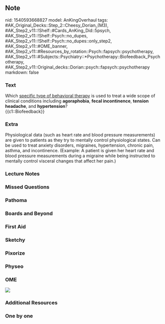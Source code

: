 ## Note
nid: 1540593668827
model: AnKingOverhaul
tags: #AK_Original_Decks::Step_2::Cheesy_Dorian_(M3), #AK_Step2_v11::!Shelf::#Cards_AnKing_Did::5psych, #AK_Step2_v11::!Shelf::Psych::no_dupes, #AK_Step2_v11::!Shelf::Psych::no_dupes::only_step2, #AK_Step2_v11::#OME_banner, #AK_Step2_v11::#Resources_by_rotation::Psych::fapsych::psychotherapy, #AK_Step2_v11::#Subjects::Psychiatry::*Psychotherapy::Biofeedback_Psychotherapy, #AK_Step2_v11::Original_decks::Dorian::psych::fapsych::psychotherapy
markdown: false

### Text
<div>
  Which <u>specific type of behavioral therapy</u> is used to treat
  a wide scope of clinical conditions including <b>agoraphobia</b>,
  <b>fecal incontinence</b>, <b>tension headache</b>, and
  <b>hypertension</b>?
</div>
<div>
  <span class="clozed c1">{{c1::Biofeedback}}</span>
</div>

### Extra
<div>
  <div>
    <div>
      <div>
        <div>
          Physiological data (such as heart rate and blood pressure
          measurements) are given to patients as they try to
          mentally control physiological states. Can be used to
          treat anxiety disorders, migraines, hypertension, chronic
          pain, asthma, and incontinence. (Example: A patient is
          given her heart rate and blood pressure measurements
          during a migraine while being instructed to mentally
          control visceral changes that affect her pain.)
        </div>
      </div>
    </div>
  </div>
</div>

### Lecture Notes


### Missed Questions


### Pathoma


### Boards and Beyond


### First Aid


### Sketchy


### Pixorize


### Physeo


### OME
<div class="ome-widget">
  <a href="https://onlinemeded.org?ref=anki"><img src=
  "_OME_AnkiFlashcards_General_3.png"></a>
</div>

### Additional Resources


### One by one


